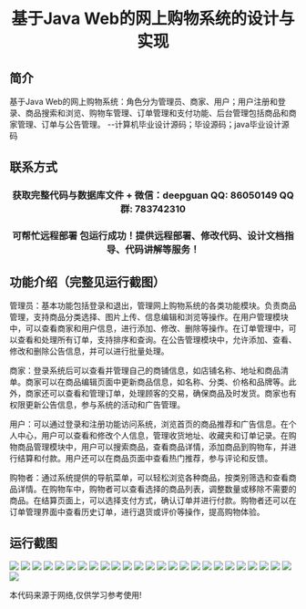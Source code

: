 <p><h1 align="center">基于Java Web的网上购物系统的设计与实现</h1></p>

## 简介
基于Java Web的网上购物系统：角色分为管理员、商家、用户；用户注册和登录、商品搜索和浏览、购物车管理、订单管理和支付功能、后台管理包括商品和商家管理、订单与公告管理。    --计算机毕业设计源码；毕设源码；java毕业设计源码


## 联系方式
<p><h3 align="center">获取完整代码与数据库文件 + 微信：deepguan QQ: 86050149 QQ群: 783742310</h3></p>
<p><h3 align="center">可帮忙远程部署 包运行成功！提供远程部署、修改代码、设计文档指导、代码讲解等服务！</h3></p>

## 功能介绍（完整见运行截图）
管理员：基本功能包括登录和退出，管理网上购物系统的各类功能模块。负责商品管理，支持商品分类选择、图片上传、信息编辑和浏览等操作。在用户管理模块中，可以查看商家和用户信息，进行添加、修改、删除等操作。在订单管理中，可以查看和处理所有订单，支持排序和查询。在公告管理模块中，允许添加、查看、修改和删除公告信息，并可以进行批量处理。

商家：登录系统后可以查看并管理自己的商铺信息，如店铺名称、地址和商品清单。商家可以在商品编辑页面中更新商品信息，如名称、分类、价格和品牌等。此外，商家还可以查看和管理订单，处理顾客的交易，确保商品及时发货。商家也有权限更新公告信息，参与系统的活动和广告管理。

用户：可以通过登录和注册功能访问系统，浏览首页的商品推荐和广告信息。在个人中心，用户可以查看和修改个人信息，管理收货地址、收藏夹和订单记录。在购物商品管理模块中，用户可以搜索商品，查看商品详情，添加商品到购物车，并进行结算和付款。用户还可以在商品页面中查看热门推荐，参与评论和反馈。

购物者：通过系统提供的导航菜单，可以轻松浏览各种商品，按类别筛选和查看商品详情。在购物车中，购物者可以查看选择的商品列表，调整数量或移除不需要的商品。在结算页面上，可以选择支付方式，确认订单并进行付款。购物者还可以在订单管理界面中查看历史订单，进行退货或评价等操作，提高购物体验。


## 运行截图
![](img/001.jpg)
![](img/002.jpg)
![](img/003.jpg)
![](img/004.jpg)
![](img/005.jpg)
![](img/006.jpg)
![](img/007.jpg)
![](img/008.jpg)
![](img/009.jpg)
![](img/010.jpg)
![](img/011.jpg)
![](img/012.jpg)
![](img/013.jpg)
![](img/014.jpg)
![](img/015.jpg)
![](img/016.jpg)
![](img/017.jpg)
![](img/018.jpg)
![](img/019.jpg)
![](img/020.jpg)
![](img/021.jpg)
![](img/022.jpg)
![](img/023.jpg)
![](img/024.jpg)
![](img/025.jpg)
![](img/026.jpg)

<p>本代码来源于网络,仅供学习参考使用!</p>
